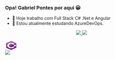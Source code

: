 ### Opa! Gabriel Pontes por aqui 😀


- 🔭 Hoje trabalho com Full Stack C# .Net e Angular
- 🌱 Estou atualmente estudando AzureDevOps.

<div align="center">
  <a href="https://github.com/gabopontes">
  <img height="180em" src="https://github-readme-stats.vercel.app/api?username=gabopontes&show_icons=true&theme=dracula&include_all_commits=true&count_private=true"/>
  <img height="180em" src="https://github-readme-stats.vercel.app/api/top-langs/?username=gabopontes&layout=compact&langs_count=7&theme=dracula"/>
</div>

</div>
<div style="display: inline_block"><br>
  <img align="center" alt="Rafa-Csharp" height="30" width="40" src="https://raw.githubusercontent.com/devicons/devicon/master/icons/csharp/csharp-original.svg">
</div>

<div> 
  <a href="https://www.linkedin.com/in/gabriel-pontes-834270b2/" target="_blank"><img src="https://img.shields.io/badge/-LinkedIn-%230077B5?style=for-the-badge&logo=linkedin&logoColor=white" target="_blank"></a> 
</div>


